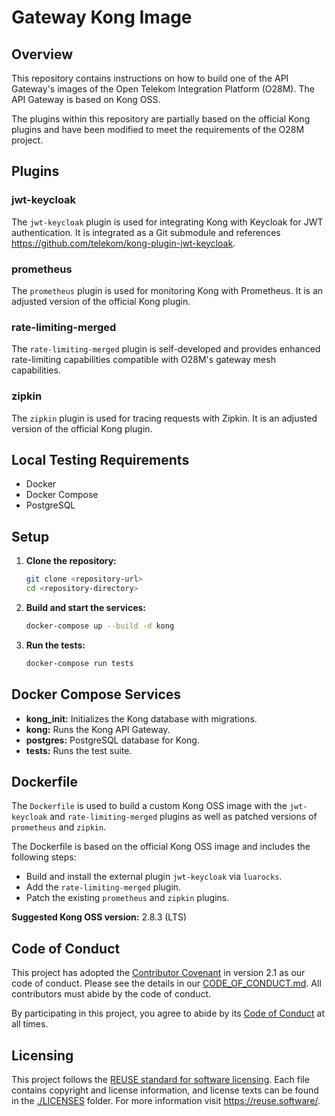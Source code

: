 <!--
SPDX-FileCopyrightText: 2025 Deutsche Telekom AG

SPDX-License-Identifier: CC0-1.0    
-->

# Gateway Kong Image

## Overview

This repository contains instructions on how to build one of the API Gateway's images of the Open Telekom Integration
Platform (O28M). The API Gateway is based on Kong OSS.

The plugins within this repository are partially based on the official Kong plugins and have been modified to meet the
requirements of the O28M project.

## Plugins

### jwt-keycloak

The `jwt-keycloak` plugin is used for integrating Kong with Keycloak for JWT authentication.
It is integrated as a Git submodule and references https://github.com/telekom/kong-plugin-jwt-keycloak.

### prometheus

The `prometheus` plugin is used for monitoring Kong with Prometheus. It is an adjusted version of the official Kong
plugin.

### rate-limiting-merged

The `rate-limiting-merged` plugin is self-developed and provides enhanced rate-limiting capabilities compatible with
O28M's gateway mesh capabilities.

### zipkin

The `zipkin` plugin is used for tracing requests with Zipkin. It is an adjusted version of the official Kong plugin.

## Local Testing Requirements

- Docker
- Docker Compose
- PostgreSQL

## Setup

1. **Clone the repository:**

    ```sh
    git clone <repository-url>
    cd <repository-directory>
    ```

2. **Build and start the services:**

    ```sh
    docker-compose up --build -d kong
    ```

3. **Run the tests:**

    ```sh
    docker-compose run tests
    ```

## Docker Compose Services

- **kong_init:** Initializes the Kong database with migrations.
- **kong:** Runs the Kong API Gateway.
- **postgres:** PostgreSQL database for Kong.
- **tests:** Runs the test suite.

## Dockerfile

The `Dockerfile` is used to build a custom Kong OSS image with the `jwt-keycloak` and `rate-limiting-merged` plugins as
well as patched versions of `prometheus` and `zipkin`.

The Dockerfile is based on the official Kong OSS image and includes the following steps:

- Build and install the external plugin `jwt-keycloak` via `luarocks`.
- Add the `rate-limiting-merged` plugin.
- Patch the existing `prometheus` and `zipkin` plugins.

**Suggested Kong OSS version:** 2.8.3 (LTS)

## Code of Conduct

This project has adopted the [Contributor Covenant](https://www.contributor-covenant.org/) in version 2.1 as our code of
conduct. Please see the details in our [CODE_OF_CONDUCT.md](CODE_OF_CONDUCT.md). All contributors must abide by the code
of conduct.

By participating in this project, you agree to abide by its [Code of Conduct](./CODE_OF_CONDUCT.md) at all times.

## Licensing

This project follows the [REUSE standard for software licensing](https://reuse.software/).
Each file contains copyright and license information, and license texts can be found in the [./LICENSES](./LICENSES)
folder. For more information visit https://reuse.software/.